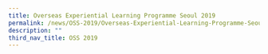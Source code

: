 ```yaml
---
title: Overseas Experiential Learning Programme Seoul 2019
permalink: /news/OSS-2019/Overseas-Experiential-Learning-Programme-Seoul-2019/
description: ""
third_nav_title: OSS 2019
---
```

